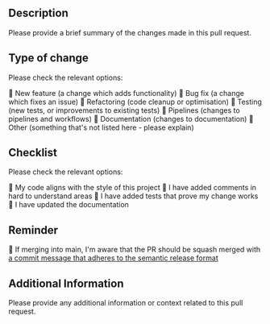 <!-- markdownlint-disable MD041 -->
<!-- Use the following icons: Checked ✅ / Unchecked: 🔲 -->

## Description

Please provide a brief summary of the changes made in this pull request.

## Type of change

Please check the relevant options:

🔲 New feature (a change which adds functionality)
🔲 Bug fix (a change which fixes an issue)
🔲 Refactoring (code cleanup or optimisation)
🔲 Testing (new tests, or improvements to existing tests)
🔲 Pipelines (changes to pipelines and workflows)
🔲 Documentation (changes to documentation)
🔲 Other (something that's not listed here - please explain)

## Checklist

Please check the relevant options:

🔲 My code aligns with the style of this project
🔲 I have added comments in hard to understand areas
🔲 I have added tests that prove my change works
🔲 I have updated the documentation

## Reminder

🔲 If merging into main, I'm aware that the PR should be squash merged with [a commit message that adheres to the semantic release format](https://github.com/semantic-release/semantic-release/tree/master?tab=readme-ov-file#commit-message-format)

## Additional Information

Please provide any additional information or context related to this pull request.
